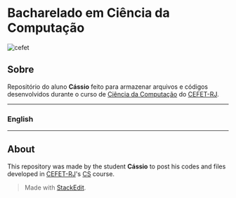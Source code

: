 # Bacharelado em Ciência da Computação

![cefet](https://i.imgur.com/K0E5iFC.jpg)

## Sobre

Repositório do aluno **Cássio** feito para armazenar arquivos e códigos desenvolvidos durante o curso de [Ciência da Computação](http://www.cefet-rj.br/index.php/bacharelado-em-ciencia-da-computacao) do [CEFET-RJ](http://www.cefet-rj.br/).

---

### English

---

## About

This repository was made by the student **Cássio** to post his codes and files developed in [CEFET-RJ](http://www.cefet-rj.br/)'s [CS](http://www.cefet-rj.br/index.php/bacharelado-em-ciencia-da-computacao) course.

>Made with [StackEdit](https://stackedit.io/).
